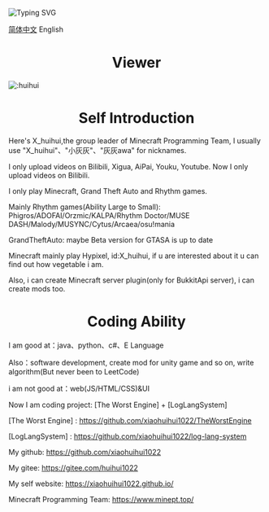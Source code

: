 ![Typing SVG](https://readme-typing-svg.herokuapp.com?color=%23000000&size=35&duration=4000&center=true&vCenter=true&multiline=false&width=500&height=100&lines=我是灰灰(X_huihui);来自河南的初三生)

<a href=".\README.md">简体中文</a> English

<h1 align="center">Viewer</h1>

![:huihui](https://count.getloli.com/get/@:huihui)

<h1 align="center">Self Introduction</h1>

Here's X_huihui,the group leader of Minecraft Programming Team, I usually use "X_huihui"、"小灰灰"、"灰灰awa" for nicknames.

I only upload videos on Bilibili, Xigua, AiPai, Youku, Youtube. Now I only upload videos on Bilibili.


I only play Minecraft, Grand Theft Auto and Rhythm games.

Mainly Rhythm games(Ability Large to Small): Phigros/ADOFAI/Orzmic/KALPA/Rhythm Doctor/MUSE DASH/Malody/MUSYNC/Cytus/Arcaea/osu!mania

GrandTheftAuto: maybe Beta version for GTASA is up to date

Minecraft mainly play Hypixel, id:X_huihui, if u are interested about it u can find out how vegetable i am. 

Also, i can create Minecraft server plugin(only for BukkitApi server), i can create mods too.

<h1 align="center"> Coding Ability </h1>


I am good at：java、python、c#、E Language

Also：software development, create mod for unity game and so on, write algorithm(But never been to LeetCode)

i am not good at：web(JS/HTML/CSS)&UI

Now I am coding project: [The Worst Engine] + [LogLangSystem]

[The Worst Engine] : https://github.com/xiaohuihui1022/TheWorstEngine

[LogLangSystem] : https://github.com/xiaohuihui1022/log-lang-system

My github:     https://github.com/xiaohuihui1022

My gitee:       https://gitee.com/huihui1022

My self website:  https://xiaohuihui1022.github.io/

Minecraft Programming Team:  https://www.minept.top/
